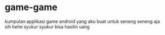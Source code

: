 # game-game
kumpulan applikasi game android yang aku buat untuk seneng seneng aja sih hehe syukur syukur bisa hasilin uang
